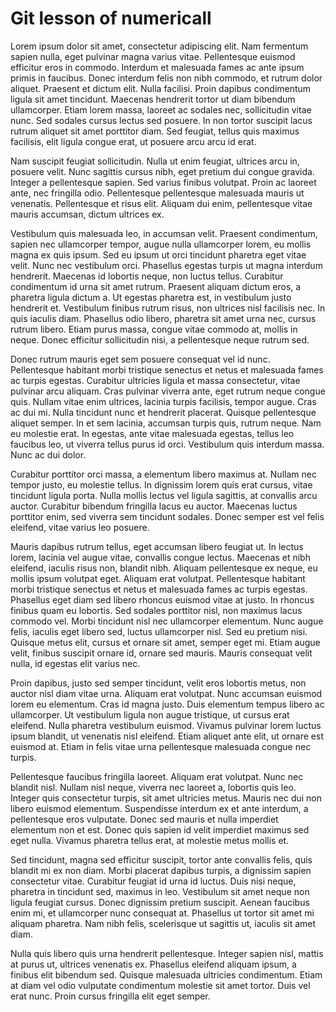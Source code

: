 # Git lesson of numericall

Lorem ipsum dolor sit amet, consectetur adipiscing elit. Nam fermentum sapien nulla, eget pulvinar magna varius vitae. Pellentesque euismod efficitur eros in commodo. Interdum et malesuada fames ac ante ipsum primis in faucibus. Donec interdum felis non nibh commodo, et rutrum dolor aliquet. Praesent et dictum elit. Nulla facilisi. Proin dapibus condimentum ligula sit amet tincidunt. Maecenas hendrerit tortor ut diam bibendum ullamcorper. Etiam lorem massa, laoreet ac sodales nec, sollicitudin vitae nunc. Sed sodales cursus lectus sed posuere. In non tortor suscipit lacus rutrum aliquet sit amet porttitor diam. Sed feugiat, tellus quis maximus facilisis, elit ligula congue erat, ut posuere arcu arcu id erat.

Nam suscipit feugiat sollicitudin. Nulla ut enim feugiat, ultrices arcu in, posuere velit. Nunc sagittis cursus nibh, eget pretium dui congue gravida. Integer a pellentesque sapien. Sed varius finibus volutpat. Proin ac laoreet ante, nec fringilla odio. Pellentesque pellentesque malesuada mauris ut venenatis. Pellentesque et risus elit. Aliquam dui enim, pellentesque vitae mauris accumsan, dictum ultrices ex.

Vestibulum quis malesuada leo, in accumsan velit. Praesent condimentum, sapien nec ullamcorper tempor, augue nulla ullamcorper lorem, eu mollis magna ex quis ipsum. Sed eu ipsum ut orci tincidunt pharetra eget vitae velit. Nunc nec vestibulum orci. Phasellus egestas turpis ut magna interdum hendrerit. Maecenas id lobortis neque, non luctus tellus. Curabitur condimentum id urna sit amet rutrum. Praesent aliquam dictum eros, a pharetra ligula dictum a. Ut egestas pharetra est, in vestibulum justo hendrerit et. Vestibulum finibus rutrum risus, non ultrices nisl facilisis nec. In quis iaculis diam. Phasellus odio libero, pharetra sit amet urna nec, cursus rutrum libero. Etiam purus massa, congue vitae commodo at, mollis in neque. Donec efficitur sollicitudin nisi, a pellentesque neque rutrum sed.

Donec rutrum mauris eget sem posuere consequat vel id nunc. Pellentesque habitant morbi tristique senectus et netus et malesuada fames ac turpis egestas. Curabitur ultricies ligula et massa consectetur, vitae pulvinar arcu aliquam. Cras pulvinar viverra ante, eget rutrum neque congue quis. Nullam vitae enim ultrices, lacinia turpis facilisis, tempor augue. Cras ac dui mi. Nulla tincidunt nunc et hendrerit placerat. Quisque pellentesque aliquet semper. In et sem lacinia, accumsan turpis quis, rutrum neque. Nam eu molestie erat. In egestas, ante vitae malesuada egestas, tellus leo faucibus leo, ut viverra tellus purus id orci. Vestibulum quis interdum massa. Nunc ac dui dolor.

Curabitur porttitor orci massa, a elementum libero maximus at. Nullam nec tempor justo, eu molestie tellus. In dignissim lorem quis erat cursus, vitae tincidunt ligula porta. Nulla mollis lectus vel ligula sagittis, at convallis arcu auctor. Curabitur bibendum fringilla lacus eu auctor. Maecenas luctus porttitor enim, sed viverra sem tincidunt sodales. Donec semper est vel felis eleifend, vitae varius leo posuere.

Mauris dapibus rutrum tellus, eget accumsan libero feugiat ut. In lectus lorem, lacinia vel augue vitae, convallis congue lectus. Maecenas et nibh eleifend, iaculis risus non, blandit nibh. Aliquam pellentesque ex neque, eu mollis ipsum volutpat eget. Aliquam erat volutpat. Pellentesque habitant morbi tristique senectus et netus et malesuada fames ac turpis egestas. Phasellus eget diam sed libero rhoncus euismod vitae at justo. In rhoncus finibus quam eu lobortis. Sed sodales porttitor nisl, non maximus lacus commodo vel. Morbi tincidunt nisl nec ullamcorper elementum. Nunc augue felis, iaculis eget libero sed, luctus ullamcorper nisl. Sed eu pretium nisi. Quisque metus elit, cursus et ornare sit amet, semper eget mi. Etiam augue velit, finibus suscipit ornare id, ornare sed mauris. Mauris consequat velit nulla, id egestas elit varius nec.

Proin dapibus, justo sed semper tincidunt, velit eros lobortis metus, non auctor nisl diam vitae urna. Aliquam erat volutpat. Nunc accumsan euismod lorem eu elementum. Cras id magna justo. Duis elementum tempus libero ac ullamcorper. Ut vestibulum ligula non augue tristique, ut cursus erat eleifend. Nulla pharetra vestibulum euismod. Vivamus pulvinar lorem luctus ipsum blandit, ut venenatis nisl eleifend. Etiam aliquet ante elit, ut ornare est euismod at. Etiam in felis vitae urna pellentesque malesuada congue nec turpis.

Pellentesque faucibus fringilla laoreet. Aliquam erat volutpat. Nunc nec blandit nisl. Nullam nisl neque, viverra nec laoreet a, lobortis quis leo. Integer quis consectetur turpis, sit amet ultricies metus. Mauris nec dui non libero euismod elementum. Suspendisse interdum ex et ante interdum, a pellentesque eros vulputate. Donec sed mauris et nulla imperdiet elementum non et est. Donec quis sapien id velit imperdiet maximus sed eget nulla. Vivamus pharetra tellus erat, at molestie metus mollis et.

Sed tincidunt, magna sed efficitur suscipit, tortor ante convallis felis, quis blandit mi ex non diam. Morbi placerat dapibus turpis, a dignissim sapien consectetur vitae. Curabitur feugiat id urna id luctus. Duis nisi neque, pharetra in tincidunt sed, maximus in leo. Vestibulum sit amet neque non ligula feugiat cursus. Donec dignissim pretium suscipit. Aenean faucibus enim mi, et ullamcorper nunc consequat at. Phasellus ut tortor sit amet mi aliquam pharetra. Nam nibh felis, scelerisque ut sagittis ut, iaculis sit amet diam.

Nulla quis libero quis urna hendrerit pellentesque. Integer sapien nisl, mattis at purus ut, ultrices venenatis ex. Phasellus eleifend aliquam ipsum, a finibus elit bibendum sed. Quisque malesuada ultricies condimentum. Etiam at diam vel odio vulputate condimentum molestie sit amet tortor. Duis vel erat nunc. Proin cursus fringilla elit eget semper.